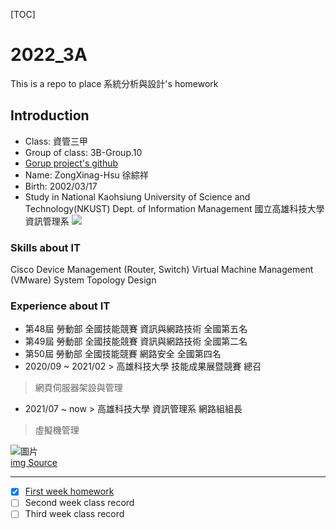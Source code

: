 [TOC]
# 2022_3A
This is a repo to place 系統分析與設計's homework

## Introduction
- Class: 資管三甲
- Group of class: 3B-Group.10
- [Gorup project's github](https://github.com/C109118206/group10)
- Name: ZongXinag-Hsu 徐綜祥
- Birth: 2002/03/17
- Study in National Kaohsiung University of Science and Technology(NKUST) Dept. of Information Management 
國立高雄科技大學 資訊管理系
![](https://mis.nkust.edu.tw/var/file/97/1097/img/959/newhead.png)
### Skills about IT

Cisco Device Management (Router, Switch)
Virtual Machine Management (VMware)
System Topology Design 

### Experience about IT
- 第48屆 勞動部 全國技能競賽 資訊與網路技術 全國第五名
- 第49屆 勞動部 全國技能競賽 資訊與網路技術 全國第二名
- 第50屆 勞動部 全國技能競賽 網路安全 全國第四名
- 2020/09 ~ 2021/02 > 高雄科技大學 技能成果展暨競賽 總召
> 網頁伺服器架設與管理
- 2021/07 ~ now > 高雄科技大學 資訊管理系 網路組組長
> 虛擬機管理

![圖片](https://user-images.githubusercontent.com/50643639/194394598-db3e6488-08f4-4193-a576-7e792c2f433e.png)
<br>[img Source](https://mis.nkust.edu.tw/p/412-1097-4496.php?Lang=zh-tw)

---

- [x] [First week homework](https://github.com/RXiau6/2022_3A/blob/main/hw2.md)
- [ ] Second week class record
- [ ] Third week class record
